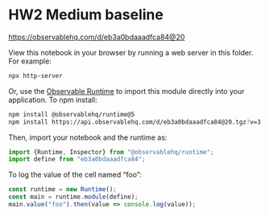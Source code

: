 # HW2 Medium baseline

https://observablehq.com/d/eb3a0bdaaadfca84@20

View this notebook in your browser by running a web server in this folder. For
example:

~~~sh
npx http-server
~~~

Or, use the [Observable Runtime](https://github.com/observablehq/runtime) to
import this module directly into your application. To npm install:

~~~sh
npm install @observablehq/runtime@5
npm install https://api.observablehq.com/d/eb3a0bdaaadfca84@20.tgz?v=3
~~~

Then, import your notebook and the runtime as:

~~~js
import {Runtime, Inspector} from "@observablehq/runtime";
import define from "eb3a0bdaaadfca84";
~~~

To log the value of the cell named “foo”:

~~~js
const runtime = new Runtime();
const main = runtime.module(define);
main.value("foo").then(value => console.log(value));
~~~
